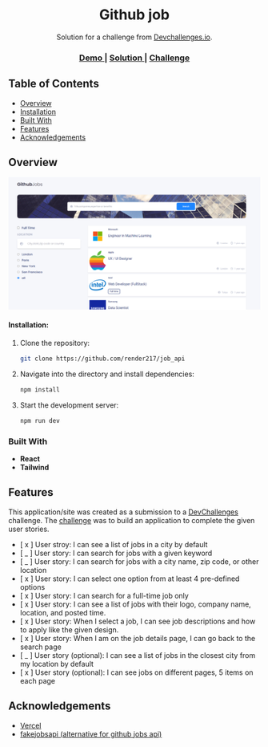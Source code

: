 <!-- Please update value in the {}  -->

<h1 align="center">Github job</h1>

<div align="center">
   Solution for a challenge from  <a href="http://devchallenges.io" target="_blank">Devchallenges.io</a>.
</div>

<div align="center">
  <h3>
    <a href="https://quiz-app-bice-ten.vercel.app/" target="_blank">
      Demo
    </a>
    <span> | </span>
    <a href="https://devchallenges.io/solutions/sNTGopiKGeaQj15QJHHA" target="_blank">
      Solution
    </a>
    <span> | </span>
    <a href="https://devchallenges.io/challenges/TtUjDt19eIHxNQ4n5jps" target="_blank">
      Challenge
    </a>
  </h3>
</div>

<!-- TABLE OF CONTENTS -->

## Table of Contents

- [Overview](#overview)
- [Installation](#installation)
- [Built With](#built-with)
- [Features](#features)
- [Acknowledgements](#acknowledgements)



<!-- OVERVIEW -->

## Overview

![screenshot](./public/github_image.png)

#### Installation:

1. Clone the repository:

   ```bash
   git clone https://github.com/render217/job_api
   ```

2. Navigate into the directory and install dependencies:

   ```bash
   npm install
   ```

3. Start the development server:
   ```bash
   npm run dev
   ```

### Built With

<!-- This section should list any major frameworks that you built your project using. Here are a few examples.-->

- **React** 
- **Tailwind**


## Features

<!-- List the features of your application or follow the template. Don't share the figma file here :) -->

This application/site was created as a submission to a [DevChallenges](https://devchallenges.io/challenges) challenge. The [challenge](https://devchallenges.io/challenges/wBunSb7FPrIepJZAg0sY) was to build an application to complete the given user stories.


- [ x ]  User stroy: I can see a list of jobs in a city by default
- [ _ ]  User story: I can search for jobs with a given keyword
- [ _ ]  User story: I can search for jobs with a city name, zip code, or other location
- [ x ]  User story: I can select one option from at least 4 pre-defined options
- [ x ]  User story: I can search for a full-time job only
- [ x ]  User story: I can see a list of jobs with their logo, company name, location, and posted time.
- [ x ]  User story: When I select a job, I can see job descriptions and how to apply like the given design.
- [ x ]  User story: When I am on the job details page, I can go back to the search page
- [ _ ]  User story (optional): I can see a list of jobs in the closest city from my location by default
- [ x ]  User story (optional): I can see jobs on different pages, 5 items on each page

## Acknowledgements
- [Vercel](https://vercel.com/)
- [fakejobsapi (alternative for github jobs api)](https://fakejobsapi.camillerakoto.fr/)

